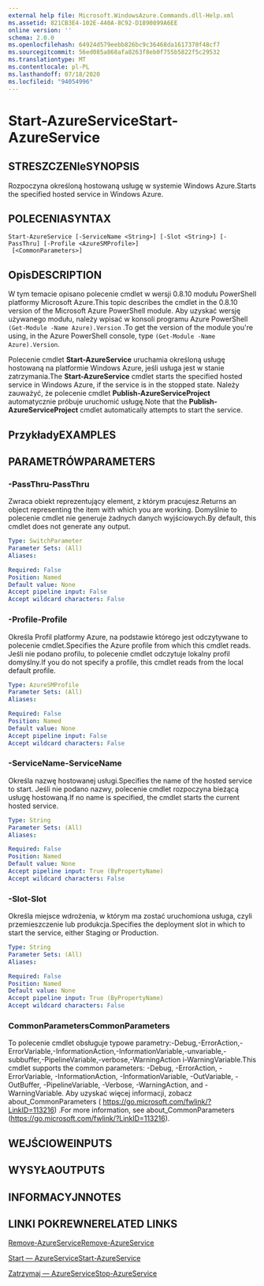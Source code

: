 ```yaml
---
external help file: Microsoft.WindowsAzure.Commands.dll-Help.xml
ms.assetid: 821CB3E4-102E-440A-8C92-D1890899A6EE
online version: ''
schema: 2.0.0
ms.openlocfilehash: 64924d579eebb826bc9c36468da1617370f48cf7
ms.sourcegitcommit: 56ed085a868afa8263f8eb0f755b5822f5c29532
ms.translationtype: MT
ms.contentlocale: pl-PL
ms.lasthandoff: 07/18/2020
ms.locfileid: "94054996"
---
```

# <span data-ttu-id="e3d35-101">Start-AzureService</span><span class="sxs-lookup"><span data-stu-id="e3d35-101">Start-AzureService</span></span>

## <span data-ttu-id="e3d35-102">STRESZCZENIe</span><span class="sxs-lookup"><span data-stu-id="e3d35-102">SYNOPSIS</span></span>
<span data-ttu-id="e3d35-103">Rozpoczyna określoną hostowaną usługę w systemie Windows Azure.</span><span class="sxs-lookup"><span data-stu-id="e3d35-103">Starts the specified hosted service in Windows Azure.</span></span>

## <span data-ttu-id="e3d35-104">POLECENIA</span><span class="sxs-lookup"><span data-stu-id="e3d35-104">SYNTAX</span></span>

```
Start-AzureService [-ServiceName <String>] [-Slot <String>] [-PassThru] [-Profile <AzureSMProfile>]
 [<CommonParameters>]
```

## <span data-ttu-id="e3d35-105">Opis</span><span class="sxs-lookup"><span data-stu-id="e3d35-105">DESCRIPTION</span></span>
<span data-ttu-id="e3d35-106">W tym temacie opisano polecenie cmdlet w wersji 0.8.10 modułu PowerShell platformy Microsoft Azure.</span><span class="sxs-lookup"><span data-stu-id="e3d35-106">This topic describes the cmdlet in the 0.8.10 version of the Microsoft Azure PowerShell module.</span></span>
<span data-ttu-id="e3d35-107">Aby uzyskać wersję używanego modułu, należy wpisać w konsoli programu Azure PowerShell `(Get-Module -Name Azure).Version` .</span><span class="sxs-lookup"><span data-stu-id="e3d35-107">To get the version of the module you're using, in the Azure PowerShell console, type `(Get-Module -Name Azure).Version`.</span></span>

<span data-ttu-id="e3d35-108">Polecenie cmdlet **Start-AzureService** uruchamia określoną usługę hostowaną na platformie Windows Azure, jeśli usługa jest w stanie zatrzymania.</span><span class="sxs-lookup"><span data-stu-id="e3d35-108">The **Start-AzureService** cmdlet starts the specified hosted service in Windows Azure, if the service is in the stopped state.</span></span>
<span data-ttu-id="e3d35-109">Należy zauważyć, że polecenie cmdlet **Publish-AzureServiceProject** automatycznie próbuje uruchomić usługę.</span><span class="sxs-lookup"><span data-stu-id="e3d35-109">Note that the **Publish-AzureServiceProject** cmdlet automatically attempts to start the service.</span></span>

## <span data-ttu-id="e3d35-110">Przykłady</span><span class="sxs-lookup"><span data-stu-id="e3d35-110">EXAMPLES</span></span>

## <span data-ttu-id="e3d35-111">PARAMETRÓW</span><span class="sxs-lookup"><span data-stu-id="e3d35-111">PARAMETERS</span></span>

### <span data-ttu-id="e3d35-112">-PassThru</span><span class="sxs-lookup"><span data-stu-id="e3d35-112">-PassThru</span></span>
<span data-ttu-id="e3d35-113">Zwraca obiekt reprezentujący element, z którym pracujesz.</span><span class="sxs-lookup"><span data-stu-id="e3d35-113">Returns an object representing the item with which you are working.</span></span>
<span data-ttu-id="e3d35-114">Domyślnie to polecenie cmdlet nie generuje żadnych danych wyjściowych.</span><span class="sxs-lookup"><span data-stu-id="e3d35-114">By default, this cmdlet does not generate any output.</span></span>

```yaml
Type: SwitchParameter
Parameter Sets: (All)
Aliases: 

Required: False
Position: Named
Default value: None
Accept pipeline input: False
Accept wildcard characters: False
```

### <span data-ttu-id="e3d35-115">-Profile</span><span class="sxs-lookup"><span data-stu-id="e3d35-115">-Profile</span></span>
<span data-ttu-id="e3d35-116">Określa Profil platformy Azure, na podstawie którego jest odczytywane to polecenie cmdlet.</span><span class="sxs-lookup"><span data-stu-id="e3d35-116">Specifies the Azure profile from which this cmdlet reads.</span></span>
<span data-ttu-id="e3d35-117">Jeśli nie podano profilu, to polecenie cmdlet odczytuje lokalny profil domyślny.</span><span class="sxs-lookup"><span data-stu-id="e3d35-117">If you do not specify a profile, this cmdlet reads from the local default profile.</span></span>

```yaml
Type: AzureSMProfile
Parameter Sets: (All)
Aliases: 

Required: False
Position: Named
Default value: None
Accept pipeline input: False
Accept wildcard characters: False
```

### <span data-ttu-id="e3d35-118">-ServiceName</span><span class="sxs-lookup"><span data-stu-id="e3d35-118">-ServiceName</span></span>
<span data-ttu-id="e3d35-119">Określa nazwę hostowanej usługi.</span><span class="sxs-lookup"><span data-stu-id="e3d35-119">Specifies the name of the hosted service to start.</span></span>
<span data-ttu-id="e3d35-120">Jeśli nie podano nazwy, polecenie cmdlet rozpoczyna bieżącą usługę hostowaną.</span><span class="sxs-lookup"><span data-stu-id="e3d35-120">If no name is specified, the cmdlet starts the current hosted service.</span></span>

```yaml
Type: String
Parameter Sets: (All)
Aliases: 

Required: False
Position: Named
Default value: None
Accept pipeline input: True (ByPropertyName)
Accept wildcard characters: False
```

### <span data-ttu-id="e3d35-121">-Slot</span><span class="sxs-lookup"><span data-stu-id="e3d35-121">-Slot</span></span>
<span data-ttu-id="e3d35-122">Określa miejsce wdrożenia, w którym ma zostać uruchomiona usługa, czyli przemieszczenie lub produkcja.</span><span class="sxs-lookup"><span data-stu-id="e3d35-122">Specifies the deployment slot in which to start the service, either Staging or Production.</span></span>

```yaml
Type: String
Parameter Sets: (All)
Aliases: 

Required: False
Position: Named
Default value: None
Accept pipeline input: True (ByPropertyName)
Accept wildcard characters: False
```

### <span data-ttu-id="e3d35-123">CommonParameters</span><span class="sxs-lookup"><span data-stu-id="e3d35-123">CommonParameters</span></span>
<span data-ttu-id="e3d35-124">To polecenie cmdlet obsługuje typowe parametry:-Debug,-ErrorAction,-ErrorVariable,-InformationAction,-InformationVariable,-unvariable,-subbuffer,-PipelineVariable,-verbose,-WarningAction i-WarningVariable.</span><span class="sxs-lookup"><span data-stu-id="e3d35-124">This cmdlet supports the common parameters: -Debug, -ErrorAction, -ErrorVariable, -InformationAction, -InformationVariable, -OutVariable, -OutBuffer, -PipelineVariable, -Verbose, -WarningAction, and -WarningVariable.</span></span> <span data-ttu-id="e3d35-125">Aby uzyskać więcej informacji, zobacz about_CommonParameters ( https://go.microsoft.com/fwlink/?LinkID=113216) .</span><span class="sxs-lookup"><span data-stu-id="e3d35-125">For more information, see about_CommonParameters (https://go.microsoft.com/fwlink/?LinkID=113216).</span></span>

## <span data-ttu-id="e3d35-126">WEJŚCIOWE</span><span class="sxs-lookup"><span data-stu-id="e3d35-126">INPUTS</span></span>

## <span data-ttu-id="e3d35-127">WYSYŁA</span><span class="sxs-lookup"><span data-stu-id="e3d35-127">OUTPUTS</span></span>

## <span data-ttu-id="e3d35-128">INFORMACYJN</span><span class="sxs-lookup"><span data-stu-id="e3d35-128">NOTES</span></span>

## <span data-ttu-id="e3d35-129">LINKI POKREWNE</span><span class="sxs-lookup"><span data-stu-id="e3d35-129">RELATED LINKS</span></span>

[<span data-ttu-id="e3d35-130">Remove-AzureService</span><span class="sxs-lookup"><span data-stu-id="e3d35-130">Remove-AzureService</span></span>](./Remove-AzureService.md)

[<span data-ttu-id="e3d35-131">Start — AzureService</span><span class="sxs-lookup"><span data-stu-id="e3d35-131">Start-AzureService</span></span>](./Start-AzureService.md)

[<span data-ttu-id="e3d35-132">Zatrzymaj — AzureService</span><span class="sxs-lookup"><span data-stu-id="e3d35-132">Stop-AzureService</span></span>](./Stop-AzureService.md)


